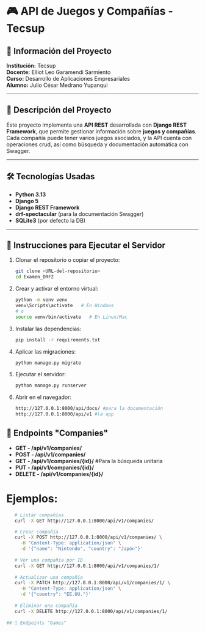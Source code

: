 # 🎮 API de Juegos y Compañías - Tecsup

## 🏫 Información del Proyecto

**Institución:** Tecsup  
**Docente:** Elliot Leo Garamendi Sarmiento  
**Curso:** Desarrollo de Aplicaciones Empresariales  
**Alumno:** Julio César Medrano Yupanqui  

---

## 🧩 Descripción del Proyecto

Este proyecto implementa una **API REST** desarrollada con **Django REST Framework**, que permite gestionar información sobre **juegos y compañías**.  
Cada compañía puede tener varios juegos asociados, y la API cuenta con operaciones crud, así como búsqueda y documentación automática con Swagger.

---

## 🛠️ Tecnologías Usadas

- **Python 3.13**
- **Django 5**
- **Django REST Framework**
- **drf-spectacular** (para la documentación Swagger)
- **SQLite3** (por defecto la DB)

---

## 🚀 Instrucciones para Ejecutar el Servidor

1. Clonar el repositorio o copiar el proyecto:
   ```bash
   git clone <URL-del-repositorio>
   cd Examen_DRF2

2. Crear y activar el entorno virtual:
   ```bash
   python -m venv venv
   venv\Scripts\activate   # En Windows
   # o
   source venv/bin/activate   # En Linux/Mac

3. Instalar las dependencias:
   ```bash
   pip install -r requirements.txt

4. Aplicar las migraciones:
   ```bash
   python manage.py migrate

5. Ejecutar el servidor:
   ```bash
   python manage.py runserver

6. Abrir en el navegador:
   ```bash
   http://127.0.0.1:8000/api/docs/ #para la documentación
   http://127.0.0.1:8000/api/v1 #la app

## 📍 Endpoints "Companies"

- **GET - /api/v1/companies/**
- **POST - /api/v1/companies/** 
- **GET - /api/v1/companies/{id}/** #Para la búsqueda unitaria
- **PUT - /api/v1/companies/{id}/**
- **DELETE - /api/v1/companies/{id}/**

# Ejemplos:

```bash
   # Listar compañías
   curl -X GET http://127.0.0.1:8000/api/v1/companies/

   # Crear compañía
   curl -X POST http://127.0.0.1:8000/api/v1/companies/ \
     -H "Content-Type: application/json" \
     -d '{"name": "Nintendo", "country": "Japón"}'
   
   # Ver una compañía por ID
   curl -X GET http://127.0.0.1:8000/api/v1/companies/1/
   
   # Actualizar una compañía
   curl -X PATCH http://127.0.0.1:8000/api/v1/companies/1/ \
     -H "Content-Type: application/json" \
     -d '{"country": "EE.UU."}'
   
   # Eliminar una compañía
   curl -X DELETE http://127.0.0.1:8000/api/v1/companies/1/
         
## 📍 Endpoints "Games"
